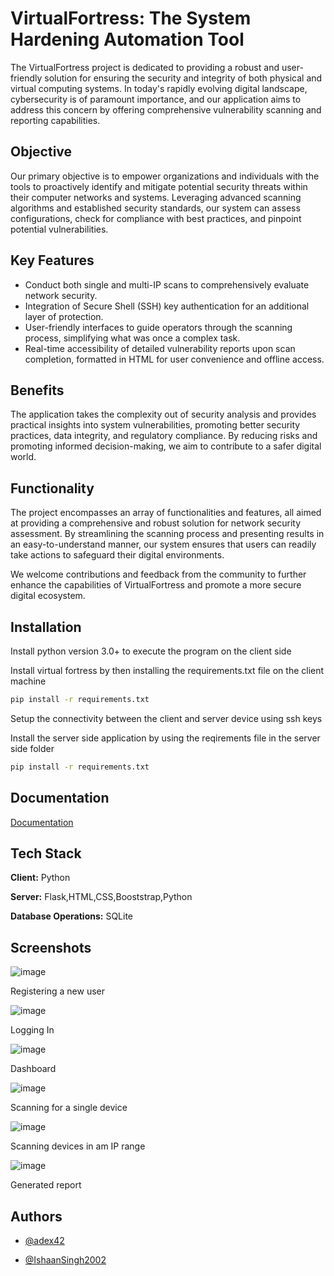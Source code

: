 
# VirtualFortress: The System Hardening Automation Tool

The VirtualFortress project is dedicated to providing a robust and user-friendly solution for ensuring the security and integrity of both physical and virtual computing systems. In today's rapidly evolving digital landscape, cybersecurity is of paramount importance, and our application aims to address this concern by offering comprehensive vulnerability scanning and reporting capabilities.

## Objective
Our primary objective is to empower organizations and individuals with the tools to proactively identify and mitigate potential security threats within their computer networks and systems. Leveraging advanced scanning algorithms and established security standards, our system can assess configurations, check for compliance with best practices, and pinpoint potential vulnerabilities.

## Key Features
- Conduct both single and multi-IP scans to comprehensively evaluate network security.
- Integration of Secure Shell (SSH) key authentication for an additional layer of protection.
- User-friendly interfaces to guide operators through the scanning process, simplifying what was once a complex task.
- Real-time accessibility of detailed vulnerability reports upon scan completion, formatted in HTML for user convenience and offline access.

## Benefits
The application takes the complexity out of security analysis and provides practical insights into system vulnerabilities, promoting better security practices, data integrity, and regulatory compliance. By reducing risks and promoting informed decision-making, we aim to contribute to a safer digital world.

## Functionality
The project encompasses an array of functionalities and features, all aimed at providing a comprehensive and robust solution for network security assessment. By streamlining the scanning process and presenting results in an easy-to-understand manner, our system ensures that users can readily take actions to safeguard their digital environments.

We welcome contributions and feedback from the community to further enhance the capabilities of VirtualFortress and promote a more secure digital ecosystem.

## Installation
Install python version 3.0+ to execute the program on the client side 

Install virtual fortress by then installing the requirements.txt file on the client machine 

```bash
pip install -r requirements.txt
```
Setup the connectivity between the client and server device using ssh keys 

Install the server side application by using the reqirements file in the server side folder

```bash
pip install -r requirements.txt
```

## Documentation

[Documentation](https://drive.google.com/file/d/1pbs4nvvv3rDIj0T-k2onWVIwRSu7l5lH/view?usp=sharing)


## Tech Stack

**Client:** Python

**Server:** Flask,HTML,CSS,Booststrap,Python

**Database Operations:** SQLite


## Screenshots
![image](https://github.com/adex42/Virtual-Fortress/assets/87116411/0cfe270b-0a5a-415e-b050-f50d5fdfdab1)

Registering a new user

![image](https://github.com/adex42/Virtual-Fortress/assets/87116411/97c55db4-07ab-4c12-b69d-5207618bb3c0)

Logging In

![image](https://github.com/adex42/Virtual-Fortress/assets/87116411/6df85952-c9b3-45c5-a2fd-71a854a28fae)

Dashboard

![image](https://github.com/adex42/Virtual-Fortress/assets/87116411/8e1e12e2-8465-4438-8638-a03841e23ec0)

Scanning for a single device

![image](https://github.com/adex42/Virtual-Fortress/assets/87116411/79d5c983-6d67-4817-a2db-5afad36925ca)

Scanning devices in am IP range

![image](https://github.com/adex42/Virtual-Fortress/assets/87116411/b618b0ad-a5b5-4d26-ad20-16454671f806)

Generated report



## Authors

- [@adex42](https://www.github.com/adex42)

- [@IshaanSingh2002](https://github.com/IshaanSingh2002)








